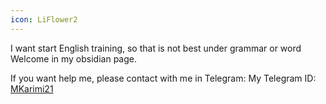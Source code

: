```yaml
---
icon: LiFlower2
---
```



I want start English training, so that is not best under grammar or word
Welcome in my obsidian page.

If you want help me, please contact with me in Telegram:
	My Telegram ID: [MKarimi21](https://t.me/mkarimi21)

